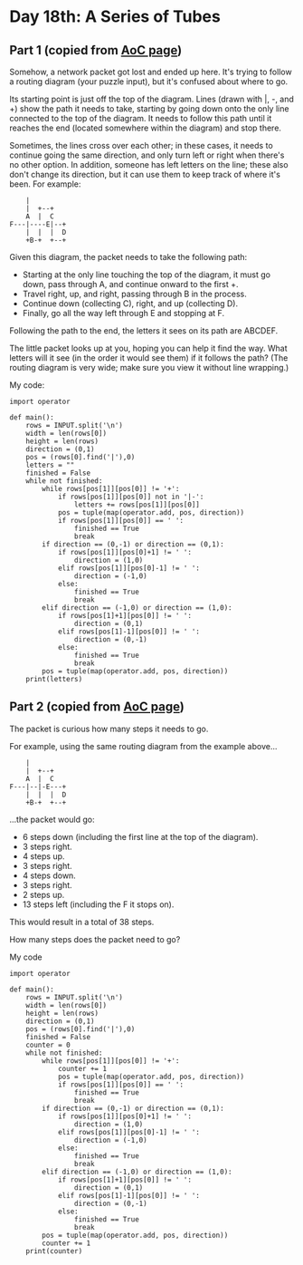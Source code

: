 # Day 18th: A Series of Tubes

Part 1 (copied from [AoC page](http://adventofcode.com/2017/day/19))
------
Somehow, a network packet got lost and ended up here. It's trying to follow a routing diagram (your puzzle input), but it's confused about where to go.

Its starting point is just off the top of the diagram. Lines (drawn with |, -, and +) show the path it needs to take, starting by going down onto the only line connected to the top of the diagram. It needs to follow this path until it reaches the end (located somewhere within the diagram) and stop there.

Sometimes, the lines cross over each other; in these cases, it needs to continue going the same direction, and only turn left or right when there's no other option. In addition, someone has left letters on the line; these also don't change its direction, but it can use them to keep track of where it's been. For example:

        |          
        |  +--+    
        A  |  C    
    F---|----E|--+ 
        |  |  |  D 
        +B-+  +--+ 

Given this diagram, the packet needs to take the following path:

- Starting at the only line touching the top of the diagram, it must go down, pass through A, and continue onward to the first +.
- Travel right, up, and right, passing through B in the process.
- Continue down (collecting C), right, and up (collecting D).
- Finally, go all the way left through E and stopping at F.

Following the path to the end, the letters it sees on its path are ABCDEF.

The little packet looks up at you, hoping you can help it find the way. What letters will it see (in the order it would see them) if it follows the path? (The routing diagram is very wide; make sure you view it without line wrapping.)

My code:

    import operator

    def main():
        rows = INPUT.split('\n')
        width = len(rows[0])
        height = len(rows)
        direction = (0,1)
        pos = (rows[0].find('|'),0)
        letters = ""
        finished = False
        while not finished:
            while rows[pos[1]][pos[0]] != '+':
                if rows[pos[1]][pos[0]] not in '|-':
                    letters += rows[pos[1]][pos[0]]
                pos = tuple(map(operator.add, pos, direction))
                if rows[pos[1]][pos[0]] == ' ':
                    finished == True
                    break
            if direction == (0,-1) or direction == (0,1):
                if rows[pos[1]][pos[0]+1] != ' ':
                    direction = (1,0)
                elif rows[pos[1]][pos[0]-1] != ' ':
                    direction = (-1,0)
                else:
                    finished == True
                    break
            elif direction == (-1,0) or direction == (1,0):
                if rows[pos[1]+1][pos[0]] != ' ':
                    direction = (0,1)
                elif rows[pos[1]-1][pos[0]] != ' ':
                    direction = (0,-1)
                else:
                    finished == True
                    break
            pos = tuple(map(operator.add, pos, direction))
        print(letters)

Part 2 (copied from [AoC page](http://adventofcode.com/2017/day/19))
------
The packet is curious how many steps it needs to go.

For example, using the same routing diagram from the example above...

        |          
        |  +--+    
        A  |  C    
    F---|--|-E---+ 
        |  |  |  D 
        +B-+  +--+ 

...the packet would go:

- 6 steps down (including the first line at the top of the diagram).
- 3 steps right.
- 4 steps up.
- 3 steps right.
- 4 steps down.
- 3 steps right.
- 2 steps up.
- 13 steps left (including the F it stops on).

This would result in a total of 38 steps.

How many steps does the packet need to go?

My code

    import operator

    def main():
        rows = INPUT.split('\n')
        width = len(rows[0])
        height = len(rows)
        direction = (0,1)
        pos = (rows[0].find('|'),0)
        finished = False
        counter = 0
        while not finished:
            while rows[pos[1]][pos[0]] != '+':
                counter += 1
                pos = tuple(map(operator.add, pos, direction))
                if rows[pos[1]][pos[0]] == ' ':
                    finished == True
                    break
            if direction == (0,-1) or direction == (0,1):
                if rows[pos[1]][pos[0]+1] != ' ':
                    direction = (1,0)
                elif rows[pos[1]][pos[0]-1] != ' ':
                    direction = (-1,0)
                else:
                    finished == True
                    break
            elif direction == (-1,0) or direction == (1,0):
                if rows[pos[1]+1][pos[0]] != ' ':
                    direction = (0,1)
                elif rows[pos[1]-1][pos[0]] != ' ':
                    direction = (0,-1)
                else:
                    finished == True
                    break
            pos = tuple(map(operator.add, pos, direction))
            counter += 1
        print(counter)
 